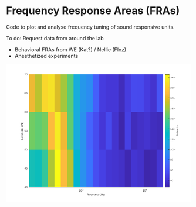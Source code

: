 # Frequency Response Areas (FRAs)
Code to plot and analyse frequency tuning of sound responsive units.

To do:
Request data from around the lab
  - Behavioral FRAs from WE (Kat?) / Nellie (Floz)
  - Anesthetized experiments


![Alt text](/images/RecA_C13_FRA.png?raw=true "Optional Title")

